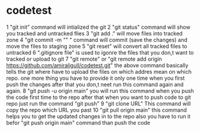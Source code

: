 # codetest

1 "git init" command will intialized the git
2 "git status" command will show you tracked and untracked flies
3 "git add ." will move files into tracked zone
4 "git commit -m "" " command will commit (save the changes) and move the files to staging zone
5 "git reset" will convert all tracked files to untracked
6 ".gitignore file" is used to igonre the files that you don,t want to tracked or upload to git
7 "git remote" or "git remote add origin https://github.com/amiraligull/codetest.git"
the above command basically tells the git where have to upload the files on which addres mean on which repo. one more thing you have to provide it only one time when you first push the changes after that you don,t neet run this command again and again.
8 "git push -u origin main" you will run this command when you push the code first time to the repo after that when you want to push code to git repo just run the command "git push"
9 "git clone URL" This command will copy the repo which URL you past
10 "git pull origin main" this command helps you to get the updated changes in to the repo also you have to run it befor "git push origin main" command than push the code

